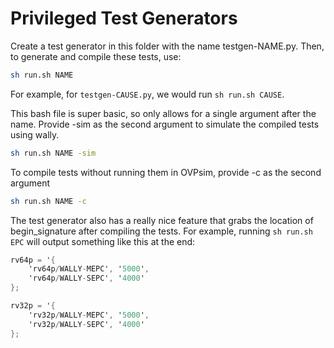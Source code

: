# Privileged Test Generators

Create a test generator in this folder with the name testgen-NAME.py. Then, to generate and compile these tests, use:

```bash
sh run.sh NAME
```

For example, for `testgen-CAUSE.py`, we would run `sh run.sh CAUSE`.

This bash file is super basic, so only allows for a single argument after the name.
Provide -sim as the second argument to simulate the compiled tests using wally.

```bash
sh run.sh NAME -sim
```

To compile tests without running them in OVPsim, provide -c as the second argument

```bash
sh run.sh NAME -c
```

The test generator also has a really nice feature that grabs the location of begin_signature after compiling the tests. For example, running `sh run.sh EPC` will output something like this at the end:

```verilog
rv64p = '{
    'rv64p/WALLY-MEPC', '5000',
    'rv64p/WALLY-SEPC', '4000'
};

rv32p = '{
    'rv32p/WALLY-MEPC', '5000',
    'rv32p/WALLY-SEPC', '4000'
};
```